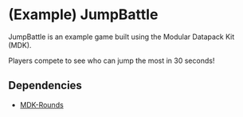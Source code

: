 # (Example) JumpBattle

JumpBattle is an example game built using the Modular Datapack Kit (MDK).

Players compete to see who can jump the most in 30 seconds!

## Dependencies

- [MDK-Rounds](../MDK-Rounds/)